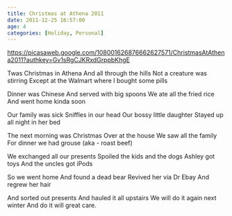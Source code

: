 ```yaml
---
title: Christmas at Athena 2011
date: 2011-12-25 16:57:00
age: 4
categories: [Holiday, Personal]
---
```

<a href="https://picasaweb.google.com/108001626876662627571/ChristmasAtAthena2011?authkey=Gv1sRgCJKRxdGrppbKhgE">https://picasaweb.google.com/108001626876662627571/ChristmasAtAthena2011?authkey=Gv1sRgCJKRxdGrppbKhgE</a>

Twas Christmas in Athena
And all through the hills
Not a creature was stirring
Except at the Walmart where I bought some pills

Dinner was Chinese
And served with big spoons
We ate all the fried rice
And went home kinda soon

Our family was sick
Sniffles in our head
Our bossy little daughter
Stayed up all night in her bed

The next morning was Christmas
Over at the house
We saw all the family
For dinner we had grouse (aka - roast beef)

We exchanged all our presents
Spoiled the kids and the dogs
Ashley got toys
And the uncles got iPods

So we went home
And found a dead bear
Revived her via Dr Ebay
And regrew her hair

And sorted out presents
And hauled it all upstairs
We will do it again next winter
And do it will great care.

